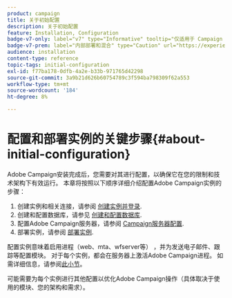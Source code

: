 ```yaml
---
product: campaign
title: 关于初始配置
description: 关于初始配置
feature: Installation, Configuration
badge-v7-only: label="v7" type="Informative" tooltip="仅适用于 Campaign Classic v7"
badge-v7-prem: label="内部部署和混合" type="Caution" url="https://experienceleague.adobe.com/docs/campaign-classic/using/installing-campaign-classic/architecture-and-hosting-models/hosting-models-lp/hosting-models.html?lang=zh-Hans" tooltip="仅适用于内部部署和混合部署"
audience: installation
content-type: reference
topic-tags: initial-configuration
exl-id: f77ba178-0dfb-4a2e-b33b-971765d42298
source-git-commit: 3a9b21d626b60754789c3f594ba798309f62a553
workflow-type: tm+mt
source-wordcount: '184'
ht-degree: 8%

---
```


# 配置和部署实例的关键步骤{#about-initial-configuration}



Adobe Campaign安装完成后，您需要对其进行配置，以确保它在您的限制和技术架构下有效运行。 本章将按照以下顺序详细介绍配置Adobe Campaign实例的步骤：

1. 创建实例和相关连接，请参阅 [创建实例并登录](../../installation/using/creating-an-instance-and-logging-on.md).
1. 创建和配置数据库，请参见 [创建和配置数据库](../../installation/using/creating-and-configuring-the-database.md).
1. 配置Adobe Campaign服务器，请参阅 [Campaign服务器配置](../../installation/using/configuring-campaign-server.md).
1. 部署实例，请参阅 [部署实例](../../installation/using/deploying-an-instance.md).

配置实例意味着启用进程（web、mta、wfserver等） ，并为发送电子邮件、跟踪等配置模块。 对于每个实例，都会在服务器上激活Adobe Campaign进程。 如需详细信息，请参阅[此小节](../../installation/using/configuring-campaign-server.md#enabling-processes)。

可能需要为每个实例进行其他配置以优化Adobe Campaign操作（具体取决于使用的模块、您的架构和需求）。
